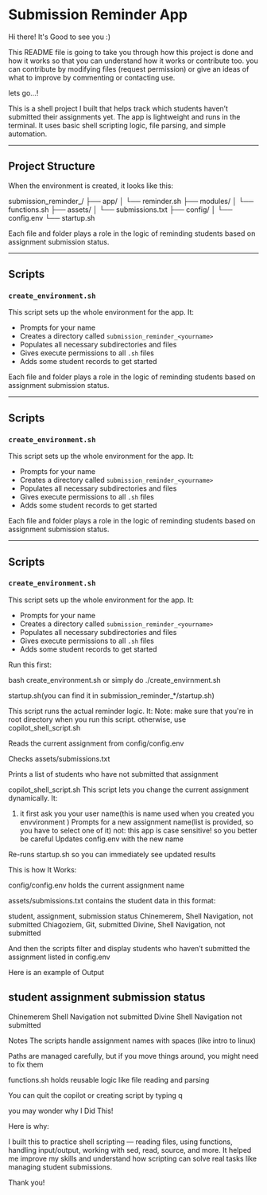 # Submission Reminder App

Hi there!
It's Good to see you :)

This README file is going to take you through how this project is done and how it works
so that you can understand how it works or contribute too. you can contribute by modifying files (request permission) or give an ideas of what to improve by commenting or contacting use.

lets go...!

This is a shell project I built that helps track which students haven’t submitted their assignments yet. The app is lightweight and runs in the terminal. It uses basic shell scripting logic, file parsing, and simple automation.

---

## Project Structure

When the environment is created, it looks like this:


submission_reminder_<yourname>/
├── app/
│ └── reminder.sh
├── modules/
│ └── functions.sh
├── assets/
│ └── submissions.txt
├── config/
│ └── config.env
└── startup.sh



Each file and folder plays a role in the logic of reminding students based on assignment submission status.

---

## Scripts

### `create_environment.sh`

This script sets up the whole environment for the app. It:
- Prompts for your name
- Creates a directory called `submission_reminder_<yourname>`
- Populates all necessary subdirectories and files
- Gives execute permissions to all `.sh` files
- Adds some student records to get started



Each file and folder plays a role in the logic of reminding students based on assignment submission status.

---

## Scripts

### `create_environment.sh`

This script sets up the whole environment for the app. It:
- Prompts for your name
- Creates a directory called `submission_reminder_<yourname>`
- Populates all necessary subdirectories and files
- Gives execute permissions to all `.sh` files
- Adds some student records to get started



Each file and folder plays a role in the logic of reminding students based on assignment submission status.

---

## Scripts

### `create_environment.sh`

This script sets up the whole environment for the app. It:
- Prompts for your name
- Creates a directory called `submission_reminder_<yourname>`
- Populates all necessary subdirectories and files
- Gives execute permissions to all `.sh` files
- Adds some student records to get started

Run this first:

bash create_environment.sh or simply do ./create_envirnment.sh




startup.sh(you can find it in submission_reminder_*/startup.sh)

This script runs the actual reminder logic. It:
Note: make sure that you're in root directory when you run this script. otherwise, use copilot_shell_script.sh

Reads the current assignment from config/config.env

Checks assets/submissions.txt

Prints a list of students who have not submitted that assignment



copilot_shell_script.sh
This script lets you change the current assignment dynamically. It:
1. it first ask you your user name(this is name used when you created you envvironment )
Prompts for a new assignment name(list is provided, so you have to select one of it)
not: this app is case sensitive! so you better be careful
Updates config.env with the new name

Re-runs startup.sh so you can immediately see updated results


This is how It Works:

config/config.env holds the current assignment name

assets/submissions.txt contains the student data in this format:


student, assignment, submission status
Chinemerem, Shell Navigation, not submitted
Chiagoziem, Git, submitted
Divine, Shell Navigation, not submitted

And then the scripts filter and display students who haven’t submitted the assignment listed in config.env


Here is an example of Output

student         assignment           submission status
---------------------------------------------------------------
Chinemerem      Shell Navigation     not submitted
Divine          Shell Navigation     not submitted



Notes
The scripts handle assignment names with spaces (like intro to linux)

Paths are managed carefully, but if you move things around, you might need to fix them

functions.sh holds reusable logic like file reading and parsing

You can quit the copilot or creating script by typing q


you may wonder why I Did This!

Here is why:

I built this to practice shell scripting — reading files, using functions, handling input/output, working with sed, read, source, and more. It helped me improve my skills and understand how scripting can solve real tasks like managing student submissions.

Thank you!
